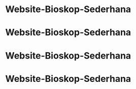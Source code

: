 # Website-Bioskop-Sederhana
# Website-Bioskop-Sederhana
# Website-Bioskop-Sederhana
# Website-Bioskop-Sederhana
